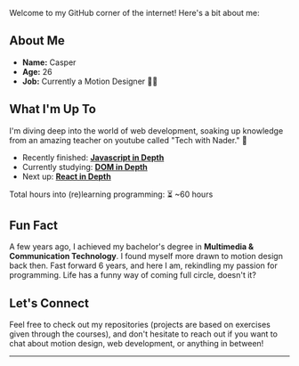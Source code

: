 Welcome to my GitHub corner of the internet! Here's a bit about me:

## About Me

- **Name:** Casper
- **Age:** 26
- **Job:** Currently a Motion Designer 🎥✨

## What I'm Up To

I'm diving deep into the world of web development, soaking up knowledge from an amazing teacher on youtube called "Tech with Nader." 🧠

- Recently finished: [**Javascript in Depth**](https://www.youtube.com/watch?v=FPmgQsXMPqI&list=PLovN13bqAx7D_MFjL0PHnCkYAHMSO8-kU)
- Currently studying: [**DOM in Depth**](https://www.youtube.com/watch?v=hMPC6q7HIuQ&list=PLovN13bqAx7ALeYQ-h4lhxa8PymM2b79L&index=1)
- Next up: [**React in Depth**](https://www.youtube.com/watch?v=qnrYvsBdtD8&list=PLovN13bqAx7CKHNJnW3npFEXlXUQBghNI)

Total hours into (re)learning programming: ⏳ ~60 hours

## Fun Fact

A few years ago, I achieved my bachelor's degree in **Multimedia & Communication Technology**. I found myself more drawn to motion design back then.
Fast forward 6 years, and here I am, rekindling my passion for programming. Life has a funny way of coming full circle, doesn't it?

## Let's Connect

Feel free to check out my repositories (projects are based on exercises given through the courses), and don't hesitate to reach out if you want to chat about motion design, web development, or anything in between!

---
